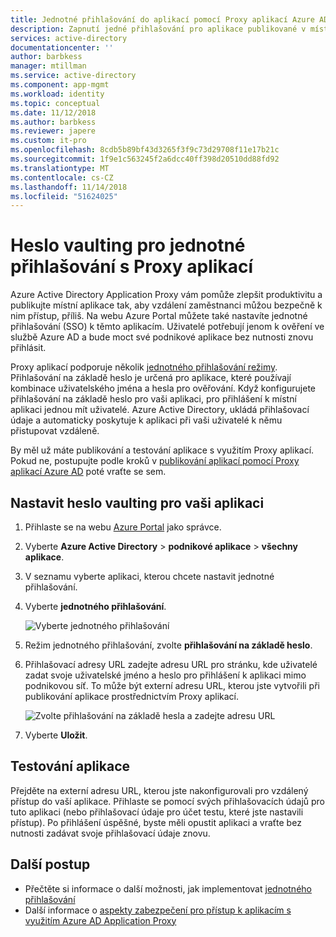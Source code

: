 ```yaml
---
title: Jednotné přihlašování do aplikací pomocí Proxy aplikací Azure AD | Dokumentace Microsoftu
description: Zapnutí jedné přihlašování pro aplikace publikované v místním s Proxy aplikací Azure AD na webu Azure Portal.
services: active-directory
documentationcenter: ''
author: barbkess
manager: mtillman
ms.service: active-directory
ms.component: app-mgmt
ms.workload: identity
ms.topic: conceptual
ms.date: 11/12/2018
ms.author: barbkess
ms.reviewer: japere
ms.custom: it-pro
ms.openlocfilehash: 8cdb5b89bf43d3265f3f9c73d29708f11e17b21c
ms.sourcegitcommit: 1f9e1c563245f2a6dcc40ff398d20510dd88fd92
ms.translationtype: MT
ms.contentlocale: cs-CZ
ms.lasthandoff: 11/14/2018
ms.locfileid: "51624025"
---
```

# <a name="password-vaulting-for-single-sign-on-with-application-proxy"></a>Heslo vaulting pro jednotné přihlašování s Proxy aplikací

Azure Active Directory Application Proxy vám pomůže zlepšit produktivitu a publikujte místní aplikace tak, aby vzdálení zaměstnanci můžou bezpečně k nim přístup, příliš. Na webu Azure Portal můžete také nastavíte jednotné přihlašování (SSO) k těmto aplikacím. Uživatelé potřebují jenom k ověření ve službě Azure AD a bude moct své podnikové aplikace bez nutnosti znovu přihlásit.

Proxy aplikací podporuje několik [jednotného přihlašování režimy](what-is-single-sign-on.md#choosing-a-single-sign-on-method). Přihlašování na základě heslo je určená pro aplikace, které používají kombinace uživatelského jména a hesla pro ověřování. Když konfigurujete přihlašování na základě heslo pro vaši aplikaci, pro přihlášení k místní aplikaci jednou mít uživatelé. Azure Active Directory, ukládá přihlašovací údaje a automaticky poskytuje k aplikaci při vaši uživatelé k němu přistupovat vzdáleně. 

By měl už máte publikování a testování aplikace s využitím Proxy aplikací. Pokud ne, postupujte podle kroků v [publikování aplikací pomocí Proxy aplikací Azure AD](application-proxy-publish-azure-portal.md) poté vraťte se sem. 

## <a name="set-up-password-vaulting-for-your-application"></a>Nastavit heslo vaulting pro vaši aplikaci

1. Přihlaste se na webu [Azure Portal](https://portal.azure.com) jako správce.
2. Vyberte **Azure Active Directory** > **podnikové aplikace** > **všechny aplikace**.
3. V seznamu vyberte aplikaci, kterou chcete nastavit jednotné přihlašování.  
4. Vyberte **jednotného přihlašování**.

   ![Vyberte jednotného přihlašování](./media/application-proxy-configure-single-sign-on-password-vaulting/select-sso.png)

5. Režim jednotného přihlašování, zvolte **přihlašování na základě heslo**.
6. Přihlašovací adresy URL zadejte adresu URL pro stránku, kde uživatelé zadat svoje uživatelské jméno a heslo pro přihlášení k aplikaci mimo podnikovou síť. To může být externí adresu URL, kterou jste vytvořili při publikování aplikace prostřednictvím Proxy aplikací. 

   ![Zvolte přihlašování na základě hesla a zadejte adresu URL](./media/application-proxy-configure-single-sign-on-password-vaulting/password-sso.png)

7. Vyberte **Uložit**.

<!-- Need to repro?
7. The page should tell you that a sign-in form was successfully detected at the provided URL. If it doesn't, select **Configure [your app name] Password Single Sign-on Settings** and choose **Manually detect sign-in fields**. Follow the instructions to point out where the sign-in credentials go. 
-->

## <a name="test-your-app"></a>Testování aplikace

Přejděte na externí adresu URL, kterou jste nakonfigurovali pro vzdálený přístup do vaší aplikace. Přihlaste se pomocí svých přihlašovacích údajů pro tuto aplikaci (nebo přihlašovací údaje pro účet testu, které jste nastavili přístup). Po přihlášení úspěšné, byste měli opustit aplikaci a vraťte bez nutnosti zadávat svoje přihlašovací údaje znovu. 

## <a name="next-steps"></a>Další postup

- Přečtěte si informace o další možnosti, jak implementovat [jednotného přihlašování](what-is-single-sign-on.md)
- Další informace o [aspekty zabezpečení pro přístup k aplikacím s využitím Azure AD Application Proxy](application-proxy-security.md)